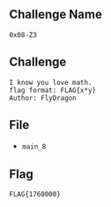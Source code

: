 ## Challenge Name
```
0x08-Z3
```
## Challenge
```
I know you love math.  
flag format: FLAG{x*y}
Author: FlyDragon
```
## File
- `main_8`
## Flag
```
FLAG{1760000}
```
